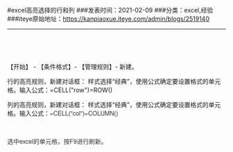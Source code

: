 #excel高亮选择的行和列
###发表时间：2021-02-09
###分类：excel,经验
###iteye原始地址：<a href="https://kanpiaoxue.iteye.com/admin/blogs/2519140" target="_blank">https://kanpiaoxue.iteye.com/admin/blogs/2519140</a>

---

<div class="iteye-blog-content-contain" style="font-size: 14px;"> 
 <p>&nbsp;</p> 
 <p>&nbsp;</p> 
 <p>【开始】 - 【条件格式】- 【管理规则】- 新建。&nbsp;</p> 
 <p>行的高亮规则，新建对话框： 样式选择“经典”，使用公式确定要设置格式的单元格。输入公式：=CELL("row")=ROW()</p> 
 <p>列的高亮规则，新建对话框： 样式选择“经典”，使用公式确定要设置格式的单元格。输入公式：<span style="color: #333333; font-family: 'pingfang SC', 'helvetica neue', arial, 'hiragino sans gb', 'microsoft yahei ui', 'microsoft yahei', simsun, sans-serif; white-space: pre-wrap;">=CELL("col")=COLUMN()</span></p> 
 <p>&nbsp;</p> 
 <p><span style="color: #333333; font-family: 'pingfang SC', 'helvetica neue', arial, 'hiragino sans gb', 'microsoft yahei ui', 'microsoft yahei', simsun, sans-serif; white-space: pre-wrap;">选中excel的单元格，按F9进行刷新。</span></p> 
 <p>&nbsp;</p> 
</div>